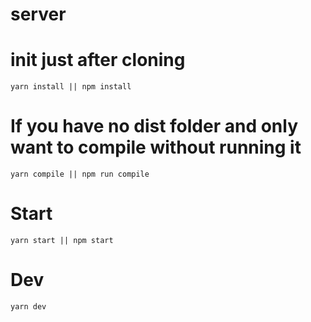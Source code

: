 # server

# init just after cloning

```
yarn install || npm install
```

# If you have no dist folder and only want to compile without running it

```
yarn compile || npm run compile
```

# Start

```
yarn start || npm start
```

# Dev

```
yarn dev
```
